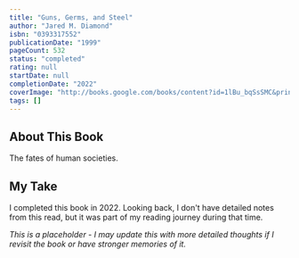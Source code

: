 ```yaml
---
title: "Guns, Germs, and Steel"
author: "Jared M. Diamond"
isbn: "0393317552"
publicationDate: "1999"
pageCount: 532
status: "completed"
rating: null
startDate: null
completionDate: "2022"
coverImage: "http://books.google.com/books/content?id=1lBu_bqSsSMC&printsec=frontcover&img=1&zoom=1&source=gbs_api"
tags: []
---
```


## About This Book

The fates of human societies.

## My Take

I completed this book in 2022. Looking back, I don't have detailed notes from this read, but it was part of my reading journey during that time.

*This is a placeholder - I may update this with more detailed thoughts if I revisit the book or have stronger memories of it.*

